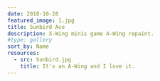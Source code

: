 ```yaml
---
date: 2018-10-28
featured_image: 1.jpg
title: Sunbird Ace
description: X-Wing minis game A-Wing repaint.
#type: gallery
sort_by: Name
resources:
  - src: Sunbird.jpg
    title: It's an A-Wing and I love it.
---
```

